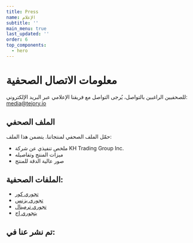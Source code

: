 ```yaml
---
title: Press
name: الإعلام
subtitle: ''
main_menu: true
last_updated: ''
order: 6
top_components:
  - hero
---
```

# معلومات الاتصال الصحفية

للصحفيين الراغبين بالتواصل، يُرجى التواصل مع فريقنا الإعلامي عبر البريد الإلكتروني:
media@tejory.io

## الملف الصحفي

حمّل الملف الصحفي لمنتجاتنا. يتضمن هذا الملف:

- ملخص تنفيذي عن شركة KH Trading Group Inc.
- ميزات المنتج وتفاصيله
- صور عالية الدقة للمنتج

## الملفات الصحفية:

- [تجوري كور](#)
- [تجوري بزنس](#)
- [تجوري ترمينال](#)
- [يتجوري إج](#)

## تم نشر عنا في:
